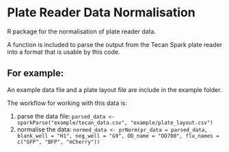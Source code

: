 # Plate Reader Data Normalisation

R package for the normalisation of plate reader data.

A function is included to parse the output from the Tecan Spark plate reader into a format that is usable by this code.

## For example:

An example data file and a plate layout file are include in the example folder.

The workflow for working with this data is:
  1. parse the data file:
    `parsed_data <- sparkParse("example/tecan_data.csv", "example/plate_layout.csv")`
  2. normalise the data:
    `normed_data <- prNorm(pr_data = parsed_data, blank_well = "H1", neg_well = "G9", OD_name = "OD700", flu_names = c("GFP", "BFP", "mCherry"))`
